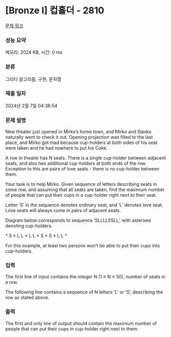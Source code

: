 # [Bronze I] 컵홀더 - 2810 

[문제 링크](https://www.acmicpc.net/problem/2810) 

### 성능 요약

메모리: 2024 KB, 시간: 0 ms

### 분류

그리디 알고리즘, 구현, 문자열

### 제출 일자

2024년 2월 7일 04:36:54

### 문제 설명

<p>New theater just opened in Mirko’s home town, and Mirko and Slavko naturally went to check it out. Opening projection was filled to the last place, and Mirko got mad because cup-holders at both sides of his seat were taken and he had nowhere to put his Coke. </p>

<p>A row in theater has N seats. There is a single cup-holder between adjacent seats, and also two additional cup-holders at both ends of the row. Exception to this are pairs of love seats - there is no cup-holder between them. </p>

<p>Your task is to help Mirko. Given sequence of letters describing seats in some row, and assuming that all seats are taken, find the maximum number of people that can put their cups in a cup-holder right next to their seat. </p>

<p>Letter ‘S’ in the sequence denotes ordinary seat, and ‘L’ denotes love seat. Love seats will always come in pairs of adjacent seats. </p>

<p>Diagram below corresponds to sequence ‘SLLLLSSLL’, with asterixes denoting cup-holders. </p>

<p>* S * L L * L L * S * S * L L * </p>

<p>For this example, at least two persons won’t be able to put their cups into cup-holders. </p>

### 입력 

 <p>The first line of input contains the integer N (1 ≤ N ≤ 50), number of seats in a row. </p>

<p>The following line contains a sequence of N letters ‘L’ or ‘S’, describing the row as stated above. </p>

### 출력 

 <p>The first and only line of output should contain the maximum number of people that can put their cups in cup-holder right next to them. </p>

